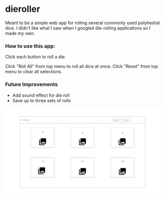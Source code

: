 # dieroller
Meant to be a simple web app for rolling several commonly used polyhedral dice.
I didn't like what I saw when I googled die-rolling applications so I made my own.

### How to use this app:
Click each button to roll a die.

Click "Roll All" from top menu to roll all dice at once.
Click "Reset" from top menu to clear all selections.

### Future Improvements
* Add sound effect for die roll
* Save up to three sets of rolls 

![New](https://github.com/cpusillo/dieroller/blob/master/newproto.jpg)
